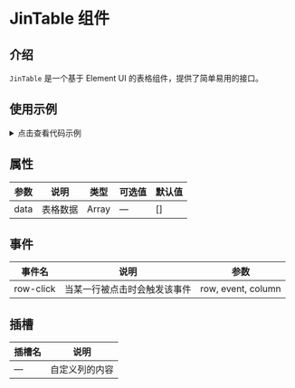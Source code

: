 # JinTable 组件

## 介绍

`JinTable` 是一个基于 Element UI 的表格组件，提供了简单易用的接口。

## 使用示例

<details>
<summary>点击查看代码示例</summary>

```vue
<template>
	<JinTable :data="tableData">
		<el-table-column prop="date" label="日期" width="180"></el-table-column>
		<el-table-column prop="name" label="姓名" width="180"></el-table-column>
		<el-table-column prop="address" label="地址"></el-table-column>
	</JinTable>
</template>

<script>
export default {
	data() {
		return {
			tableData: [
				{
					date: '2016-05-02',
					name: '王小虎',
					address: '上海市普陀区金沙江路 1518 弄',
				},
				// 更多数据...
			],
		};
	},
};
</script>
```

</details>

## 属性

| 参数 | 说明     | 类型  | 可选值 | 默认值 |
| ---- | -------- | ----- | ------ | ------ |
| data | 表格数据 | Array | —      | []     |

## 事件

| 事件名    | 说明                         | 参数               |
| --------- | ---------------------------- | ------------------ |
| row-click | 当某一行被点击时会触发该事件 | row, event, column |

## 插槽

| 插槽名 | 说明           |
| ------ | -------------- |
| —      | 自定义列的内容 |
